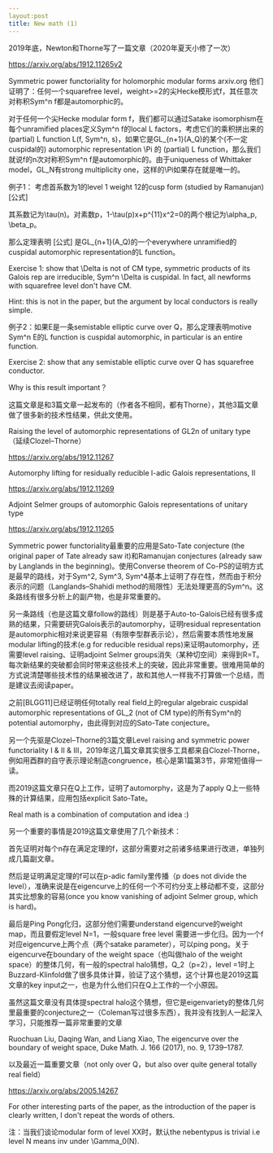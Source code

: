 ```yaml
---
layout:post
title: New math (1)
---
```



2019年底，Newton和Thorne写了一篇文章（2020年夏天小修了一次）

https://arxiv.org/abs/1912.11265v2

Symmetric power functoriality for holomorphic modular forms
​
arxiv.org
他们证明了：任何一个squarefree level，weight>=2的尖Hecke模形式f，其任意次对称积Sym^n f都是automorphic的。

对于任何一个尖Hecke modular form f，我们都可以通过Satake isomorphism在每个unramified places定义Sym^n f的local L factors，考虑它们的乘积拼出来的(partial) L function L(f, Sym^n, s)，如果它是GL_{n+1}(A_Q)的某个(不一定cuspidal的) automorphic representation \Pi 的 (partial) L function，那么我们就说f的n次对称积Sym^n f是automorphic的。由于uniqueness of Whittaker model，GL_N有strong multiplicity one，这样的\Pi如果存在就是唯一的。

例子1： 考虑首系数为1的level 1 weight 12的cusp form (studied by Ramanujan)[公式]

其系数记为\tau(n)。对素数p，1-\tau(p)x+p^{11}x^2=0的两个根记为\alpha_p, \beta_p。

那么定理表明 [公式] 是GL_{n+1}(A_Q)的一个everywhere unramified的cuspidal automorphic representation的L function。

Exercise 1: show that \Delta is not of CM type, symmetric products of its Galois rep are irreducible, Sym^n \Delta is cuspidal. In fact, all newforms with squarefree level don't have CM.

Hint: this is not in the paper, but the argument by local conductors is really simple.

例子2：如果E是一条semistable elliptic curve over Q，那么定理表明motive Sym^n E的L function is cuspidal automorphic, in particular is an entire function.

Exercise 2: show that any semistable elliptic curve over Q has squarefree conductor.

Why is this result important？

这篇文章是和3篇文章一起发布的（作者各不相同，都有Thorne），其他3篇文章做了很多新的技术性结果，供此文使用。

Raising the level of automorphic representations of GL2n of unitary type （延续Clozel–Thorne）

https://arxiv.org/abs/1912.11267

Automorphy lifting for residually reducible l-adic Galois representations, II

https://arxiv.org/abs/1912.11269

Adjoint Selmer groups of automorphic Galois representations of unitary type

https://arxiv.org/abs/1912.11265

Symmetric power functoriality最重要的应用是Sato-Tate conjecture (the original paper of Tate already saw it)和Ramanujan conjectures (already saw by Langlands in the beginning)。使用Converse theorem of Co-PS的证明方式是最早的路线，对于Sym^2, Sym^3, Sym^4基本上证明了存在性，然而由于积分表示的问题（Langlands–Shahidi method的局限性）无法处理更高的Sym^n。这条路线有很多分析上的副产物，也是非常重要的。

另一条路线（也是这篇文章follow的路线）则是基于Auto-to-Galois已经有很多成熟的结果，只需要研究Galois表示的automorphy，证明residual representation是automorphic相对来说更容易（有限李型群表示论），然后需要本质性地发展modular lifting的技术(e.g for reducible residual reps)来证明automorphy，还需要level raising、证明adjoint Selmer groups消失（某种切空间）来得到R=T。每次新结果的突破都会同时带来这些技术上的突破，因此非常重要。很难用简单的方式说清楚哪些技术性的结果被改进了，故和其他人一样我不打算做一个总结，而是建议去阅读paper。

之前[BLGG11]已经证明任何totally real field上的regular algebraic cuspidal automorphic representations of GL_2 (not of CM type)的所有Sym^n的potential automorphy，由此得到对应的Sato-Tate conjecture。

另一个先驱是Clozel–Thorne的3篇文章Level raising and symmetric power functoriality I & II & III，2019年这几篇文章其实很多工具都来自Clozel-Thorne，例如用酉群的自守表示理论制造congruence，核心是第1篇第3节，非常短值得一读。

而2019这篇文章只在Q上工作，证明了automorphy，这是为了apply Q上一些特殊的计算结果，应用包括explicit Sato-Tate。

Real math is a combination of computation and idea :)

另一个重要的事情是2019这篇文章使用了几个新技术：

首先证明对每个n存在满足定理的f，这部分需要对之前诸多结果进行改进，单独列成几篇副文章。

然后是证明满足定理的f可以在p-adic family里传播（p does not divide the level），准确来说是在eigencurve上的任何一个不可约分支上移动都不变，这部分其实比想象的容易(once you know vanishing of adjoint Selmer group, which is hard)。

最后是Ping Pong化归，这部分他们需要understand eigencurve的weight map，而且要假定level N=1，一般square free level 需要进一步化归。因为一个f对应eigencurve上两个点（两个satake parameter），可以ping pong。关于eigencurve在boundary of the weight space（也叫做halo of the weight space）的整体几何，有一般的spectral halo猜想，Q_2（p=2），level =1时上Buzzard-Klinfold做了很多具体计算，验证了这个猜想，这个计算也是2019这篇文章的key input之一，也是为什么他们只在Q上工作的一个小原因。

虽然这篇文章没有具体提spectral halo这个猜想，但它是eigenvariety的整体几何里最重要的conjecture之一（Coleman写过很多东西），我并没有找到人一起深入学习，只能推荐一篇非常重要的文章

Ruochuan Liu, Daqing Wan, and Liang Xiao, The eigencurve over the boundary of weight space, Duke Math. J. 166 (2017), no. 9, 1739–1787.

以及最近一篇重要文章（not only over Q，but also over quite general totally real field）

https://arxiv.org/abs/2005.14267



For other interesting parts of the paper, as the introduction of the paper is clearly written, I don't repeat the words of others.

注：当我们谈论modular form of level XX时，默认the nebentypus is trivial i.e level N means inv under \Gamma_0(N).
